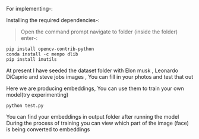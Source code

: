 For implementing-:




Installing the required dependencies-:
> Open the command prompt
> navigate to folder (inside the folder)
> enter-:
```
pip install opencv-contrib-python
conda install -c menpo dlib
pip install imutils
```

At present I have seeded the dataset folder with Elon musk , Leonardo DiCaprio and steve jobs images , You can fill in your photos and test that out 

Here we are producing embeddings, You can use them to train your own model(try experimenting)
```
python test.py
```
You can find your embeddings in output folder after running the model
During the process of training you can view which part of the image (face) is being converted to embeddings

